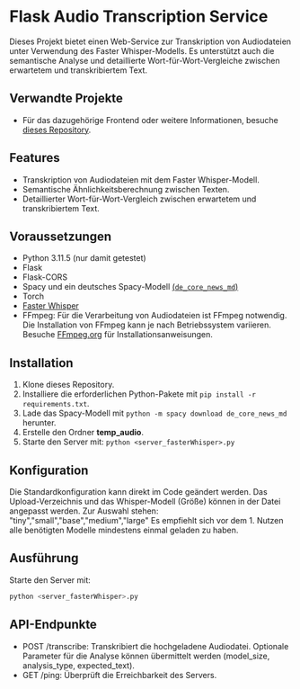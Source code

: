 # Flask Audio Transcription Service

Dieses Projekt bietet einen Web-Service zur Transkription von Audiodateien unter Verwendung des Faster Whisper-Modells. Es unterstützt auch die semantische Analyse und detaillierte Wort-für-Wort-Vergleiche zwischen erwartetem und transkribiertem Text.

## Verwandte Projekte

- Für das dazugehörige Frontend oder weitere Informationen, besuche [dieses Repository](<URL>).


## Features

- Transkription von Audiodateien mit dem Faster Whisper-Modell.
- Semantische Ähnlichkeitsberechnung zwischen Texten.
- Detaillierter Wort-für-Wort-Vergleich zwischen erwartetem und transkribiertem Text.


## Voraussetzungen

- Python 3.11.5 (nur damit getestet)
- Flask
- Flask-CORS
- Spacy und ein deutsches Spacy-Modell [(`de_core_news_md`)](https://spacy.io/models/de)
- Torch
- [Faster Whisper](https://github.com/SYSTRAN/faster-whisper)
- FFmpeg: Für die Verarbeitung von Audiodateien ist FFmpeg notwendig. Die Installation von FFmpeg kann je nach Betriebssystem variieren. Besuche [FFmpeg.org](https://ffmpeg.org//) für Installationsanweisungen.

## Installation

1. Klone dieses Repository.
2. Installiere die erforderlichen Python-Pakete mit `pip install -r requirements.txt`.
3. Lade das Spacy-Modell mit `python -m spacy download de_core_news_md` herunter.
4. Erstelle den Ordner **temp_audio**.
5. Starte den Server mit: ```python <server_fasterWhisper>.py```

## Konfiguration

Die Standardkonfiguration kann direkt im Code geändert werden. Das Upload-Verzeichnis und das Whisper-Modell (Größe) können in der Datei angepasst werden.
Zur Auswahl stehen: "tiny","small","base","medium","large"
Es empfiehlt sich vor dem 1. Nutzen alle benötigten Modelle mindestens einmal geladen zu haben.

## Ausführung

Starte den Server mit:

```bash
python <server_fasterWhisper>.py
```
## API-Endpunkte

 -   POST /transcribe: Transkribiert die hochgeladene Audiodatei. Optionale Parameter für die Analyse können übermittelt werden (model_size, analysis_type, expected_text).
 -   GET /ping: Überprüft die Erreichbarkeit des Servers.
